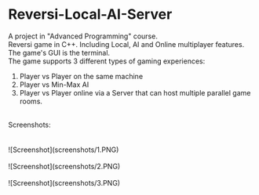 # Reversi-Local-AI-Server
A project in "Advanced Programming" course.<br/>
Reversi game in C++. Including Local, AI and Online multiplayer features.<br/>
The game's GUI is the terminal.<br/>
The game supports 3 different types of gaming experiences:<br/>
1. Player vs Player on the same machine<br/>
2. Player vs Min-Max AI<br/>
3. Player vs Player online via a Server that can host multiple parallel game rooms.<br/>
<br/>
Screenshots:<br/>
<br/><br/>
![Screenshot](screenshots/1.PNG)<br/><br/>
![Screenshot](screenshots/2.PNG)<br/><br/>
![Screenshot](screenshots/3.PNG)<br/><br/>
